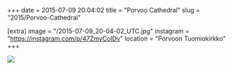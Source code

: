 +++
date = 2015-07-09 20:04:02
title = "Porvoo Cathedral"
slug = "2015/Porvoo-Cathedral"

[extra]
image = "/2015-07-09_20-04-02_UTC.jpg"
instagram = "https://instagram.com/p/47ZmyCoIDv"
location = "Porvoon Tuomiokirkko"
+++

<img src="/2015-07-09_20-04-02_UTC.jpg" />
